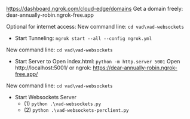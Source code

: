 https://dashboard.ngrok.com/cloud-edge/domains
Get a domain freely: dear-annually-robin.ngrok-free.app

Optional for internet access:
New command line:
`cd vad\vad-websockets`
- Start Tunneling: `ngrok start --all --config ngrok.yml`

New command line:
`cd vad\vad-websockets`
- Start Server to Open index.html: `python -m http.server 5001`
Open http://localhost:5001/ or ngrok: https://dear-annually-robin.ngrok-free.app/

New command line:
`cd vad\vad-websockets`
- Start Websockets Server
    - (1) `python .\vad-websockets.py`
    - (2) `python .\vad-websockets-perclient.py`